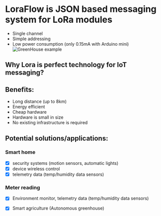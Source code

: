 # LoraFlow is JSON based messaging system for LoRa modules
* Single channel
* Simple addressing
* Low power consumption (only 0.15mA with Arduino mini)
![GreenHouse example](https://github.com/loraflow-net/loraflow/blob/master/img/greenhouse.png)

## Why Lora is perfect technology for IoT messaging?
## Benefits: 
* Long distance (up to 8km)
* Energy efficient
* Cheap hardware
* Hardware is small in size
* No existing infrastructure is required


## Potential solutions/applications:
### Smart home
- [x] security systems (motion sensors, automatic lights)
- [x] device wireless control
- [x] telemetry data (temp/humidity data sensors)
### Meter reading
- [x] Environment monitor, telemetry data (temp/humidity data sensors)
- [x] Smart agriculture (Autonomous greenhouse)



